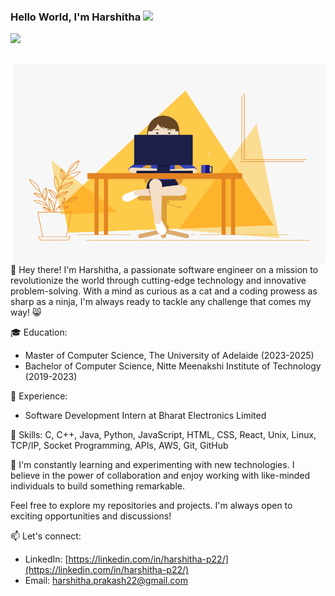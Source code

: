 ### Hello World, I'm Harshitha <img src="https://media.giphy.com/media/hvRJCLFzcasrR4ia7z/giphy.gif" width="25px">

![](https://visitor-badge.glitch.me/badge?page_id=harshithap2000-harshithap2000)

<br />

 <img align="right" alt="GIF" src="https://github.com/harshithap2000/harshithap2000/blob/main/code.gif" width="500" height="320" />

👋 Hey there! I'm Harshitha, a passionate software engineer on a mission to revolutionize the world through cutting-edge technology and innovative problem-solving. With a mind as curious as a cat and a coding prowess as sharp as a ninja, I'm always ready to tackle any challenge that comes my way! 😸

🎓 Education:
- Master of Computer Science, The University of Adelaide (2023-2025)
- Bachelor of Computer Science, Nitte Meenakshi Institute of Technology (2019-2023)

💼 Experience:
- Software Development Intern at Bharat Electronics Limited

🚀 Skills:
C, C++, Java, Python, JavaScript, HTML, CSS, React, Unix, Linux, TCP/IP, Socket Programming, APIs, AWS, Git, GitHub

🌱 I'm constantly learning and experimenting with new technologies. I believe in the power of collaboration and enjoy working with like-minded individuals to build something remarkable.

Feel free to explore my repositories and projects. I'm always open to exciting opportunities and discussions!

📫 Let's connect:
- LinkedIn: [https://linkedin.com/in/harshitha-p22/](https://linkedin.com/in/harshitha-p22/)
- Email: [harshitha.prakash22@gmail.com](mailto:harshitha.prakash22@gmail.com)
